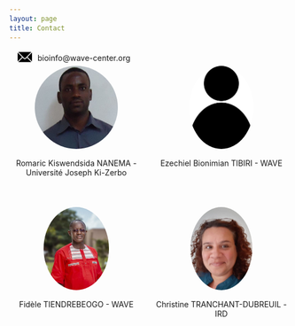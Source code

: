 ```yaml
---
layout: page
title: Contact
---
```



<div style="display: flex; align-items: center;">
<div style="margin-left: 15px; margin-right: 10px;">
<img src="public/icon_email-5.png">
</div>

<div>
 bioinfo@wave-center.org
</div>
</div>

<div style="display: flex; flex-wrap: wrap; gap: 20px; justify-content: space-between;">
<div style="flex: 1 1 calc(50% - 20px); text-align: center; margin-bottom: 20px;">
    <img src="public/trainer_romaric.jpeg" style="height: 150px; border-radius: 50%; margin: 0 auto;">
    <p>Romaric Kiswendsida NANEMA - Université Joseph Ki-Zerbo</p>
  </div>

<div style="flex: 1 1 calc(50% - 20px); text-align: center; margin-bottom: 20px;">
    <img src="public/trainer_anonym.jpeg" style="height: 150px; border-radius: 50%; margin: 0 auto;">
    <p>Ezechiel Bionimian TIBIRI - WAVE</p>
  </div>

  <div style="flex: 1 1 calc(50% - 20px); text-align: center; margin-bottom: 20px;">
    <img src="public/trainer_fidele.jpeg" style="height: 150px; border-radius: 50%; margin: 0 auto;">
    <p>Fidèle TIENDREBEOGO - WAVE</p>
  </div>

  <div style="flex: 1 1 calc(50% - 20px); text-align: center; margin-bottom: 20px;">
    <img src="public/trainer_christine_tranchant.jpeg" style="height: 150px; border-radius: 50%; margin: 0 auto;">
    <p>Christine TRANCHANT-DUBREUIL - IRD</p>
  </div>

</div>



